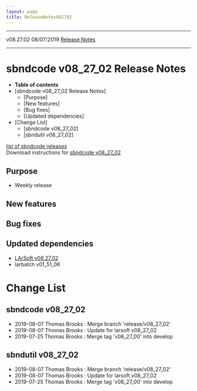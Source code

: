 ```yaml
---
layout: page
title: ReleaseNotes082702
---
```


  ----------- ------------ -- -- ------------------------------------------------------
  v08.27.02   08/07/2019         [Release Notes](ReleaseNotes082702.html)
  ----------- ------------ -- -- ------------------------------------------------------



sbndcode v08\_27\_02 Release Notes
======================================================================================

-   **Table of contents**
-   [sbndcode v08\_27\_02 Release
    Notes]
    -   [Purpose]
    -   [New features]
    -   [Bug fixes]
    -   [Updated dependencies]
-   [Change List]
    -   [sbndcode v08\_27\_02]
    -   [sbndutil v08\_27\_02]

[list of sbndcode
releases](List_of_SBND_code_releases.html)\
Download instructions for [sbndcode
v08\_27\_02](http://scisoft.fnal.gov/scisoft/bundles/sbnd/v08_27_02/sbndcode-v08_27_02.html)



Purpose
----------------------------------

-   Weekly release



New features
--------------------------------------------



Bug fixes
--------------------------------------



Updated dependencies
------------------------------------------------------------

-   [LArSoft
    v08.27.02](https://cdcvs.fnal.gov/redmine/projects/larsoft/wiki/ReleaseNotes082702)
-   larbatch v01\_51\_06



Change List
==========================================



sbndcode v08\_27\_02
----------------------------------------------------------

-   2019-08-07 Thomas Brooks : Merge branch \'release/v08\_27\_02\'
-   2019-08-07 Thomas Brooks : Update for larsoft v08\_27\_02
-   2019-07-25 Thomas Brooks : Merge tag \'v08\_27\_00\' into develop



sbndutil v08\_27\_02
----------------------------------------------------------

-   2019-08-07 Thomas Brooks : Merge branch \'release/v08\_27\_02\'
-   2019-08-07 Thomas Brooks : Update for larsoft v08\_27\_02
-   2019-07-25 Thomas Brooks : Merge tag \'v08\_27\_00\' into develop
